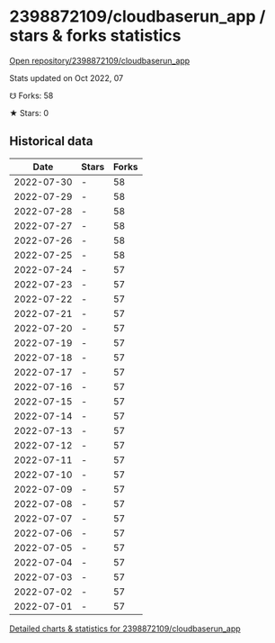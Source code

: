 # 2398872109/cloudbaserun_app / stars & forks statistics

[Open repository/2398872109/cloudbaserun_app](https://github.com/2398872109/cloudbaserun_app)

Stats updated on Oct 2022, 07

☋ Forks: 58

★ Stars: 0

## Historical data
| Date | Stars | Forks |
|------|-------|-------|
| 2022-07-30 | - | 58 | 
| 2022-07-29 | - | 58 | 
| 2022-07-28 | - | 58 | 
| 2022-07-27 | - | 58 | 
| 2022-07-26 | - | 58 | 
| 2022-07-25 | - | 58 | 
| 2022-07-24 | - | 57 | 
| 2022-07-23 | - | 57 | 
| 2022-07-22 | - | 57 | 
| 2022-07-21 | - | 57 | 
| 2022-07-20 | - | 57 | 
| 2022-07-19 | - | 57 | 
| 2022-07-18 | - | 57 | 
| 2022-07-17 | - | 57 | 
| 2022-07-16 | - | 57 | 
| 2022-07-15 | - | 57 | 
| 2022-07-14 | - | 57 | 
| 2022-07-13 | - | 57 | 
| 2022-07-12 | - | 57 | 
| 2022-07-11 | - | 57 | 
| 2022-07-10 | - | 57 | 
| 2022-07-09 | - | 57 | 
| 2022-07-08 | - | 57 | 
| 2022-07-07 | - | 57 | 
| 2022-07-06 | - | 57 | 
| 2022-07-05 | - | 57 | 
| 2022-07-04 | - | 57 | 
| 2022-07-03 | - | 57 | 
| 2022-07-02 | - | 57 | 
| 2022-07-01 | - | 57 | 


[Detailed charts & statistics for 2398872109/cloudbaserun_app](https://reviewgithub.com/rep/2398872109/cloudbaserun_app)

